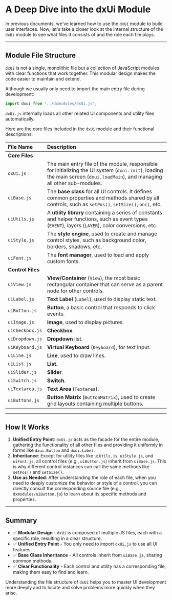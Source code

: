 # A Deep Dive into the dxUi Module

In previous documents, we've learned how to use the `dxUi` module to build user interfaces. Now, let's take a closer look at the internal structure of the `dxUi` module to see what files it consists of and the role each file plays.

---

## Module File Structure

`dxUi` is not a single, monolithic file but a collection of JavaScript modules with clear functions that work together. This modular design makes the code easier to maintain and extend.

Although we usually only need to import the main entry file during development:

```javascript
import dxui from "../dxmodules/dxUi.js";
```

`dxUi.js` internally loads all other related UI components and utility files automatically.

Here are the core files included in the `dxUi` module and their functional descriptions:

| File Name         | Description                                                                                                                                                                 |
| :---------------- | :-------------------------------------------------------------------------------------------------------------------------------------------------------------------------- |
| **Core Files**    |                                                                                                                                                                             |
| `dxUi.js`         | The main entry file of the module, responsible for initializing the UI system (`dxui.init`), loading the main screen (`dxui.loadMain`), and managing all other sub-modules. |
| `uiBase.js`       | The **base class** for all UI controls. It defines common properties and methods shared by all controls, such as `setPos()`, `setSize()`, `on()`, etc.                      |
| `uiUtils.js`      | A **utility library** containing a series of constants and helper functions, such as event types (`EVENT`), layers (`LAYER`), color conversions, etc.                       |
| `uiStyle.js`      | The **style engine**, used to create and manage control styles, such as background color, borders, shadows, etc.                                                            |
| `uiFont.js`       | The **font manager**, used to load and apply custom fonts.                                                                                                                  |
| **Control Files** |                                                                                                                                                                             |
| `uiView.js`       | **View/Container** (`View`), the most basic rectangular container that can serve as a parent node for other controls.                                                       |
| `uiLabel.js`      | **Text Label** (`Label`), used to display static text.                                                                                                                      |
| `uiButton.js`     | **Button**, a basic control that responds to click events.                                                                                                                  |
| `uiImage.js`      | **Image**, used to display pictures.                                                                                                                                        |
| `uiCheckbox.js`   | **Checkbox**.                                                                                                                                                               |
| `uiDropdown.js`   | **Dropdown** list.                                                                                                                                                          |
| `uiKeyboard.js`   | **Virtual Keyboard** (`Keyboard`), for text input.                                                                                                                          |
| `uiLine.js`       | **Line**, used to draw lines.                                                                                                                                               |
| `uiList.js`       | **List**.                                                                                                                                                                   |
| `uiSlider.js`     | **Slider**.                                                                                                                                                                 |
| `uiSwitch.js`     | **Switch**.                                                                                                                                                                 |
| `uiTextarea.js`   | **Text Area** (`Textarea`).                                                                                                                                                 |
| `uiButtons.js`    | **Button Matrix** (`ButtonMatrix`), used to create grid layouts containing multiple buttons.                                                                                |

---

## How It Works

1. **Unified Entry Point**: `dxUi.js` acts as the facade for the entire module, gathering the functionality of all other files and providing it uniformly in forms like `dxui.Button` and `dxui.Label`.
2. **Inheritance**: Except for utility files like `uiUtils.js`, `uiStyle.js`, and `uiFont.js`, all control files (e.g., `uiButton.js`) inherit from `uiBase.js`. This is why different control instances can call the same methods like `setPos()` and `setSize()`.
3. **Use as Needed**: After understanding the role of each file, when you need to deeply customize the behavior or style of a control, you can directly consult the corresponding source file (e.g., `dxmodules/uiButton.js`) to learn about its specific methods and properties.

---

## Summary

- ✅ **Modular Design** - `dxUi` is composed of multiple JS files, each with a specific role, resulting in a clear structure.
- ✅ **Unified Entry Point** - You only need to import `dxUi.js` to use all UI features.
- ✅ **Base Class Inheritance** - All controls inherit from `uiBase.js`, sharing common methods.
- ✅ **Clear Functionality** - Each control and utility has a corresponding file, making them easy to find and learn.

Understanding the file structure of `dxUi` helps you to master UI development more deeply and to locate and solve problems more quickly when they arise.
